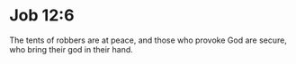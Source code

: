 # Job 12:6

The tents of robbers are at peace, and those who provoke God are secure, who bring their god in their hand.
